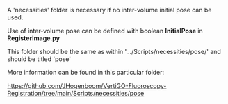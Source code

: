 A 'necessities' folder is necessary if no inter-volume initial pose can be used.

Use of inter-volume pose can be defined with boolean **InitialPose** in **RegisterImage.py**

This folder should be the same as within '.../Scripts/necessities/pose/' and should be titled 'pose'

More information can be found in this particular folder:

https://github.com/JHogenboom/VertiGO-Fluoroscopy-Registration/tree/main/Scripts/necessities/pose
